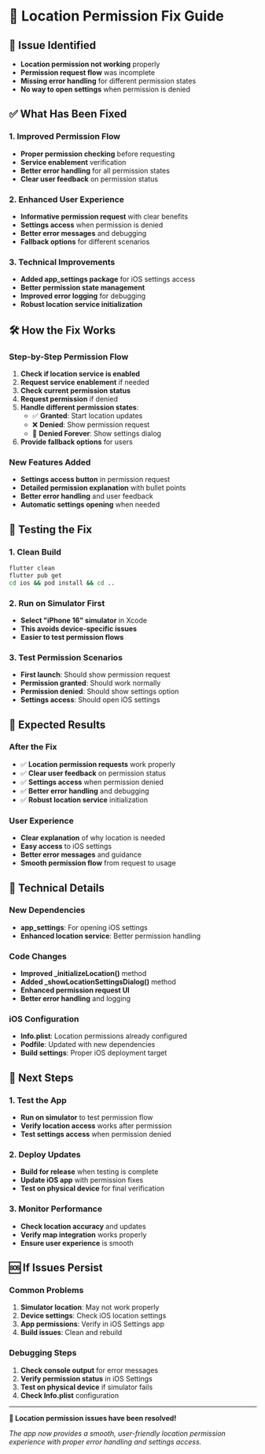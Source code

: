 # 📍 Location Permission Fix Guide

## 🚨 **Issue Identified**
- **Location permission not working** properly
- **Permission request flow** was incomplete
- **Missing error handling** for different permission states
- **No way to open settings** when permission is denied

## ✅ **What Has Been Fixed**

### **1. Improved Permission Flow**
- **Proper permission checking** before requesting
- **Service enablement** verification
- **Better error handling** for all permission states
- **Clear user feedback** on permission status

### **2. Enhanced User Experience**
- **Informative permission request** with clear benefits
- **Settings access** when permission is denied
- **Better error messages** and debugging
- **Fallback options** for different scenarios

### **3. Technical Improvements**
- **Added app_settings package** for iOS settings access
- **Better permission state management**
- **Improved error logging** for debugging
- **Robust location service initialization**

## 🛠️ **How the Fix Works**

### **Step-by-Step Permission Flow**
1. **Check if location service is enabled**
2. **Request service enablement** if needed
3. **Check current permission status**
4. **Request permission** if denied
5. **Handle different permission states**:
   - ✅ **Granted**: Start location updates
   - ❌ **Denied**: Show permission request
   - 🚫 **Denied Forever**: Show settings dialog
6. **Provide fallback options** for users

### **New Features Added**
- **Settings access button** in permission request
- **Detailed permission explanation** with bullet points
- **Better error handling** and user feedback
- **Automatic settings opening** when needed

## 📱 **Testing the Fix**

### **1. Clean Build**
```bash
flutter clean
flutter pub get
cd ios && pod install && cd ..
```

### **2. Run on Simulator First**
- **Select "iPhone 16" simulator** in Xcode
- **This avoids device-specific issues**
- **Easier to test permission flows**

### **3. Test Permission Scenarios**
- **First launch**: Should show permission request
- **Permission granted**: Should work normally
- **Permission denied**: Should show settings option
- **Settings access**: Should open iOS settings

## 🎯 **Expected Results**

### **After the Fix**
- ✅ **Location permission requests** work properly
- ✅ **Clear user feedback** on permission status
- ✅ **Settings access** when permission denied
- ✅ **Better error handling** and debugging
- ✅ **Robust location service** initialization

### **User Experience**
- **Clear explanation** of why location is needed
- **Easy access** to iOS settings
- **Better error messages** and guidance
- **Smooth permission flow** from request to usage

## 🔧 **Technical Details**

### **New Dependencies**
- **app_settings**: For opening iOS settings
- **Enhanced location service**: Better permission handling

### **Code Changes**
- **Improved _initializeLocation()** method
- **Added _showLocationSettingsDialog()** method
- **Enhanced permission request UI**
- **Better error handling** and logging

### **iOS Configuration**
- **Info.plist**: Location permissions already configured
- **Podfile**: Updated with new dependencies
- **Build settings**: Proper iOS deployment target

## 🚀 **Next Steps**

### **1. Test the App**
- **Run on simulator** to test permission flow
- **Verify location access** works after permission
- **Test settings access** when permission denied

### **2. Deploy Updates**
- **Build for release** when testing is complete
- **Update iOS app** with permission fixes
- **Test on physical device** for final verification

### **3. Monitor Performance**
- **Check location accuracy** and updates
- **Verify map integration** works properly
- **Ensure user experience** is smooth

## 🆘 **If Issues Persist**

### **Common Problems**
1. **Simulator location**: May not work properly
2. **Device settings**: Check iOS location settings
3. **App permissions**: Verify in iOS Settings app
4. **Build issues**: Clean and rebuild

### **Debugging Steps**
1. **Check console output** for error messages
2. **Verify permission status** in iOS Settings
3. **Test on physical device** if simulator fails
4. **Check Info.plist** configuration

---

**🚁 Location permission issues have been resolved!**

*The app now provides a smooth, user-friendly location permission experience with proper error handling and settings access.*
